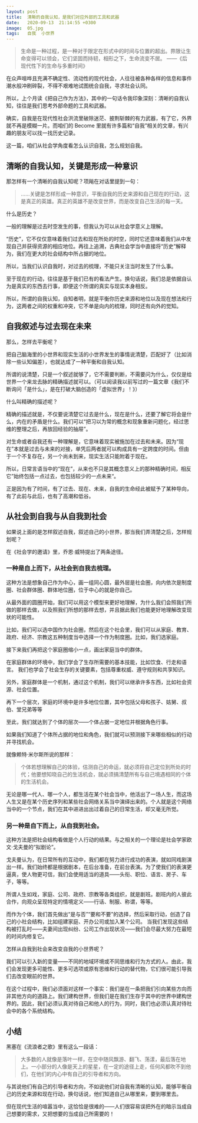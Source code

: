 ```yaml
---
layout: post
title:  清晰的自我认知，是我们对应外部的工具和武器
date:   2020-09-13  21:14:55 +0300
image:  05.jpg
tags:   自我  小世界
---
```


> 生命是一种过程，是一种对于限定在形式中的时间与位置的超出。界限让生命变得可以领会，它们坚固而持韧，相形之下，生命流变不居。
——《后现代性下的生命与多重时间》

在众声喧哗且充满不确定性、流动性的现代社会，人往往被各种各样的信息和事件潮水般冲刷碎裂，不得不艰难地试图统合自我，寻求社会认同。

所以，上个月读《把自己作为方法》，其中的一句话令我印象深刻：清晰的自我认知，往往是我们思考外部命题的工具和武器。

确实，自我是在现代性社会洪流里破除迷茫、披荆斩棘的有力武器，有了它，外界就不再是模糊一片。而咱们的 Become 里就有许多篇和“自我”相关的文章，有兴趣的朋友可以找一找历史记录。

这一篇，咱们从社会学角度看怎么认识自我，怎么规划自我。

## 清晰的自我认知，关键是形成一种意识

那怎样有一个清晰的自我认知呢？项飚在对话里提到一句：

>……关键是怎样形成一种意识，平衡自我的历史来源和自己现在的行动，这是真正的英雄。真正的英雄不是改变世界，而是改变自己生活的每一天。

什么是历史？

一般的理解是过去时空发生的事，但我认为可以从社会学意义上理解。

“历史”，它不仅仅意味着我们过去和现在所处的时空，同时它还意味着我们从中发现自己并获得资源的相应地位。再往上追溯，古典社会学当中直接将“历史”解释为，我们在更大的社会结构中所占据的地位。

所以，当我们认识自我时，对过去的梳理，不能只关注当时发生了什么事。

至于现在的行动，往往是基于我们已有的看法产生。换句话说，我们总是依据自认为是真实的东西去行事，即便这个所谓的真实与现实本身相反。

所以，所谓的自我认知，自知者明，就是平衡你历史来源和地位以及现在想法和行为，这两者之间的权重和冲突，它不单是向内的梳理，同时还有向外的觉知。


## 自我叙述与过去现在未来

那么，怎样去平衡呢？

把自己脑海里的小世界和现实生活的小世界发生的事情说清楚，匹配好了（比如消除一些认知偏差），也就达成了一种平衡和自我认知。

所谓的说清楚，只是一个叙述就够了，它不需要判断，不需要问为什么，仅仅是给世界一个来龙去脉的精确描述就可以。（可以阅读我以前写过的一篇文章《我们不断询问「是什么」，是在打破大脑创造的「虚拟世界」！》）

什么叫精确的描述呢？

精确的描述就是，不仅要说清楚它过去是什么，现在是什么，还要了解它将会是什么，内在的矛盾是什么。我们可以“把习以为常的概念和现象重新问题化，经过思维的整理之后，再放回经验的抽屉”。

对生命或者自我还有一种理解是，它意味着现实被施加在过去和未来。因为“现在”本就是过去与未来的对接，单凭后两者就可以构成具有一定跨度的时间。但由于一个不复存在，另一个尚未到来，现实生活只能附着于现在。

所以，日常言语当中的“现在”，从来也不只是其概念意义上的那种精确时间，相反它”始终包括一点过去，也包括较少的一点未来“。

正是因为有了时间，有了过去、现在、未来，自我的生命经此被赋予了某种导向，有了此前与此后，也有了高潮和低谷。

##  从社会到自我与从自我到社会

如果说上面的是怎样叙述自我，叙述自己的小世界，那当我们弄清楚之后，怎样规划呢？

在《社会学的邀请》里，乔恩·威特提出了两条途径。

### 一种是自上而下，从社会到自我去梳理。

这种方法是想象自己作为中心，画一组同心圆，最外层是社会圈，向内依次是制度圈、社会群体圈、群体地位圈，位于中心的就是你自己。

从最外面的圆圈开始，我们可以用这个模型来更好地理解，为什么我们会照我们所做的那样去做，以及照我们所想的那样去想，并且据此我们也能更好地理解改变现状的可能性。

比如，我们可以选中国作为社会圈，然后在这个社会里，我们可以从家庭、教育、政府、经济、宗教这五种制度当中选择一个作为制度圈。比如，我们选家庭。

接下来我们再把这个家庭圈缩小一点，画出家庭当中的群体。

在家庭群体的环境中，我们学会了生存所需要的基本技能，比如饮食、行走和语言。 我们也学会了社会生存的关键要素，包括尊重权威、遵守规则和共享知识。

另外，家庭群体是一个机制，通过这个机制，我们可以继承许多东西，比如社会资源、社会位置。

再下一个层次，家庭的环境中是许多地位位置，其中包括父母和孩子、姑舅、叔伯、堂兄弟等等

至此，我们就达到了个体的层次——个体占据一定地位并根据角色行事。

如果我们知道了个体所占据的地位和角色，我们就可以预测接下来哪些相似的行动并寻找机会。

就像赖特·米尔斯所说的那样：

>个体若想理解自己的体验，估测自己的命运，就必须将自己定位到所处的时代；他要想知晓自己的生活机会，就必须搞清楚所有与自己境遇相同的个体的生活机会。

无论是哪一代人、哪一个人，都生活在某个社会当中，他活出了一场人生，而这场人生又是在某个历史序列和某些社会网络关系当中演绎出来的。个人就是这个网络当中的一个节点，我们在其中进进出出过着自己的日常生活，却又毫无所觉。

### 另一种是自下而上，从自我到社会。

这种方法是把社会结构看做是个人行动的结果。与之相关的一个理论是社会学家欧文·戈夫曼的“拟剧论”。
 
戈夫曼认为，在日常所有的互动中，我们都在努力进行成功的表演，就如同戏剧演出一样。我们始终都是根据剧本，在后台准备，在前台表演。为了使我们的表演更逼真，使人物更可信，我们会使用适当的道具——头衔、职位、语言、房子、车子，等等。

所谓人生如戏，家庭、公司、政府、宗教等各类组织，就是剧班。剧班内的人彼此合作，向观众呈现特定的情境定义——行话、制服、称谓，等等。

而作为个体，我们首先做出“是与否”“要和不要”的选择，然后采取行动，创造了自己的小社会结构，比如组建家庭、开办公司或加入某个公司。
当我们发现这些结构被打乱时——夫妻间出现纠纷、公司工作出现状况——我们会尽最大努力在最短的时间内修复它。

怎样从自我到社会来改变自我的小世界呢？

我们可以引入新的变量——不同的地域环境或不同思维和行为方式的人。由此，我们会发现更多可能性、更多可选项或原有思维和行动的替代物，它们很可能引导我们去改变眼前的世界。

在这个过程中，我们必须面对这样一个事实：我们是在一条把我们引向某些方向而非其他方向的道路上。我们建构世界，但我们是在我们生存于其中的世界中建构世界的。因此，我们必须认真对待自己和他人的行为，同时，我们也必须认真对待社会中的各个系统结构。

## 小结
黑塞在《流浪者之歌》里有这么一段话：

> 大多数的人就像是落叶一样，在空中随风飘游、翻飞、荡漾，最后落在地上。一小部分的人像是天上的星星，在一定的途径上走，任何风都吹不到他们，在他们的内心中有自己的引导者和方向。 

与其说他们有自己的引导者和方向，不如说他们对自我有清晰的认知，能够平衡自己的历史来源和现在行动，换句话说，他们知道自己从哪里来，要到哪里去。

但在现代生活的喧嚣当中，这恰恰是很难的——人们很容易误把外在的暗示当成自己想要的需求，又把想要的当成自己所需要的！

